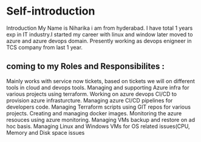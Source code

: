 # Self-introduction
Introduction
My Name is Niharika i am from hyderabad.
I have total 1 years exp in IT industry.I started my career with linux and window later moved to azure and azure devops domain.
Presently working as devops enigneer in TCS company from last 1 year.

coming to my Roles and Responsibilites :
----------------------------------------
Mainly works with service now tickets, based on tickets we will on different tools in cloud and devops tools.
Managing and supporting Azure infra for various projects using terraform.
Working on azure devops CI/CD to provision azure infrasturcture.
Managing azure CI/CD pipelines for developers code.
Managing Terraform scripts using GIT repos for various projects.
Creating and managing docker images.
Monitoring the azure resouces using azure monitoring.
Managing VMs backup and restore on ad hoc basis.
Managing Linux and Windows VMs for OS related issues(CPU, Memory and Disk space issues

